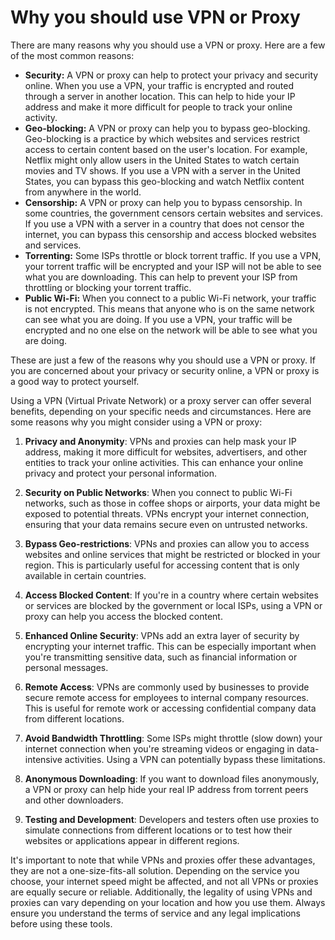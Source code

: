 # Why you should use VPN or Proxy

There are many reasons why you should use a VPN or proxy. Here are a few of the most common reasons:

* **Security:** A VPN or proxy can help to protect your privacy and security online. When you use a VPN, your traffic is encrypted and routed through a server in another location. This can help to hide your IP address and make it more difficult for people to track your online activity.
* **Geo-blocking:** A VPN or proxy can help you to bypass geo-blocking. Geo-blocking is a practice by which websites and services restrict access to certain content based on the user's location. For example, Netflix might only allow users in the United States to watch certain movies and TV shows. If you use a VPN with a server in the United States, you can bypass this geo-blocking and watch Netflix content from anywhere in the world.
* **Censorship:** A VPN or proxy can help you to bypass censorship. In some countries, the government censors certain websites and services. If you use a VPN with a server in a country that does not censor the internet, you can bypass this censorship and access blocked websites and services.
* **Torrenting:** Some ISPs throttle or block torrent traffic. If you use a VPN, your torrent traffic will be encrypted and your ISP will not be able to see what you are downloading. This can help to prevent your ISP from throttling or blocking your torrent traffic.
* **Public Wi-Fi:** When you connect to a public Wi-Fi network, your traffic is not encrypted. This means that anyone who is on the same network can see what you are doing. If you use a VPN, your traffic will be encrypted and no one else on the network will be able to see what you are doing.

These are just a few of the reasons why you should use a VPN or proxy. If you are concerned about your privacy or security online, a VPN or proxy is a good way to protect yourself.

Using a VPN (Virtual Private Network) or a proxy server can offer several benefits, depending on your specific needs and circumstances. Here are some reasons why you might consider using a VPN or proxy:

1. **Privacy and Anonymity**: VPNs and proxies can help mask your IP address, making it more difficult for websites, advertisers, and other entities to track your online activities. This can enhance your online privacy and protect your personal information.

2. **Security on Public Networks**: When you connect to public Wi-Fi networks, such as those in coffee shops or airports, your data might be exposed to potential threats. VPNs encrypt your internet connection, ensuring that your data remains secure even on untrusted networks.

3. **Bypass Geo-restrictions**: VPNs and proxies can allow you to access websites and online services that might be restricted or blocked in your region. This is particularly useful for accessing content that is only available in certain countries.

4. **Access Blocked Content**: If you're in a country where certain websites or services are blocked by the government or local ISPs, using a VPN or proxy can help you access the blocked content.

5. **Enhanced Online Security**: VPNs add an extra layer of security by encrypting your internet traffic. This can be especially important when you're transmitting sensitive data, such as financial information or personal messages.

6. **Remote Access**: VPNs are commonly used by businesses to provide secure remote access for employees to internal company resources. This is useful for remote work or accessing confidential company data from different locations.

7. **Avoid Bandwidth Throttling**: Some ISPs might throttle (slow down) your internet connection when you're streaming videos or engaging in data-intensive activities. Using a VPN can potentially bypass these limitations.

8. **Anonymous Downloading**: If you want to download files anonymously, a VPN or proxy can help hide your real IP address from torrent peers and other downloaders.

9. **Testing and Development**: Developers and testers often use proxies to simulate connections from different locations or to test how their websites or applications appear in different regions.

It's important to note that while VPNs and proxies offer these advantages, they are not a one-size-fits-all solution. Depending on the service you choose, your internet speed might be affected, and not all VPNs or proxies are equally secure or reliable. Additionally, the legality of using VPNs and proxies can vary depending on your location and how you use them. Always ensure you understand the terms of service and any legal implications before using these tools.